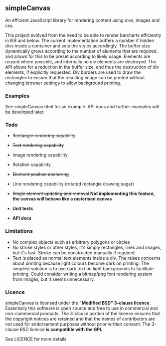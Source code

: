 ## simpleCanvas

An efficient JavaScript library for rendering content using divs, images and css.

This project evolved from the need to be able to render barcharts efficiently in IE8 and below. The current implementation buffers a number if hidden divs inside a container and sets the styles accordingly. The buffer size dynamically grows according to the number of elements that are required, and allows for this to be preset according to likely usage. Elements are reused where possible, and internally no div elements are destroyed. The API allows for a reduction in the buffer size, and thus the destruction of div elements, if explicitly requested. Div borders are used to draw the rectangles to ensure that the resulting image can be printed without changing browser settings to allow background printing.

### Examples

See simpleCanvas.html for an example. API docs and further examples will be developed later.

### Todo

  - ~~Rectangle rendering capability~~
  - ~~Text rendering capability~~
  - Image rendering capability
  - Rotation capability
  - ~~Element position anchoring~~
  - Line rendering capability (rotated rectangle drawing sugar)
  - ~~Single element updating and removal~~ **Not implementing this feature, the canvas will behave like a rasterised canvas**

  - **Unit tests**
  - **API docs**

### Limitations
  - No complex objects such as arbitrary polygons or circles
  - No stroke styles or other styles, it's simply rectangles, lines and images, but it's fast. Stroke can be constructed manually if required.
  - Text is placed as normal text elements inside a div. The raises concerns about printing because light colours become dark on printing. The simplest solution is to use dark text on light backgrounds to facilitate printing. Could consider writing a bitmap/png font rendering system from images, but it seems unnecessary.

### Licence

simpleCanvas is licensed under the **"Modified BSD" 3-clause licence**. Essentially this software is open source and
free to use in commercial and non-commercial products. The 3-clause portion of the license ensures that the
copyright notices are retained and that the names of contributors are not used for endorsement purposes
without prior written consent. The 3-clause BSD licence **is compatible with the GPL**.

See LICENCE for more details